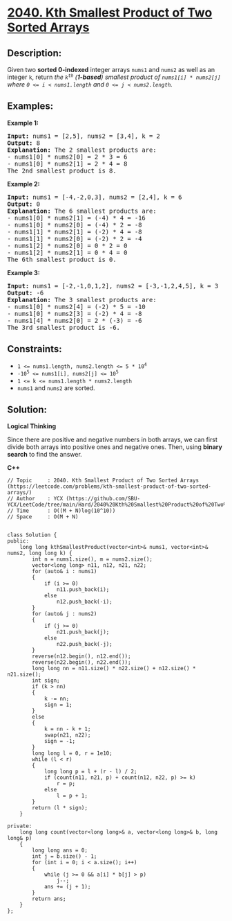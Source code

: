 # [2040. Kth Smallest Product of Two Sorted Arrays](https://leetcode.com/problems/kth-smallest-product-of-two-sorted-arrays/)


## Description:

<p>Given two <strong>sorted 0-indexed</strong> integer arrays <code>nums1</code> and <code>nums2</code> as well as an integer <code>k</code>, return <em>the <code>k<sup>th</sup></code> (<strong>1-based</strong>) smallest product of <code>nums1[i] * nums2[j]</code> where <code>0 &lt;= i &lt; nums1.length</code> and <code>0 &lt;= j &lt; nums2.length</code>.</em></p>


## Examples:

<strong>Example 1:</strong>
<pre>
<strong>Input:</strong> nums1 = [2,5], nums2 = [3,4], k = 2
<strong>Output:</strong> 8
<strong>Explanation:</strong> The 2 smallest products are:
- nums1[0] * nums2[0] = 2 * 3 = 6
- nums1[0] * nums2[1] = 2 * 4 = 8
The 2nd smallest product is 8.
</pre>

<strong>Example 2:</strong>
<pre>
<strong>Input:</strong> nums1 = [-4,-2,0,3], nums2 = [2,4], k = 6
<strong>Output:</strong> 0
<strong>Explanation:</strong> The 6 smallest products are:
- nums1[0] * nums2[1] = (-4) * 4 = -16
- nums1[0] * nums2[0] = (-4) * 2 = -8
- nums1[1] * nums2[1] = (-2) * 4 = -8
- nums1[1] * nums2[0] = (-2) * 2 = -4
- nums1[2] * nums2[0] = 0 * 2 = 0
- nums1[2] * nums2[1] = 0 * 4 = 0
The 6th smallest product is 0.
</pre>

<strong>Example 3:</strong>
<pre>
<strong>Input:</strong> nums1 = [-2,-1,0,1,2], nums2 = [-3,-1,2,4,5], k = 3
<strong>Output:</strong> -6
<strong>Explanation:</strong> The 3 smallest products are:
- nums1[0] * nums2[4] = (-2) * 5 = -10
- nums1[0] * nums2[3] = (-2) * 4 = -8
- nums1[4] * nums2[0] = 2 * (-3) = -6
The 3rd smallest product is -6.
</pre>


## Constraints:

<ul>
    <li><code>1 &lt;= nums1.length, nums2.length &lt;= 5 * 10<sup>4</sup></code></li>
    <li><code>-10<sup>5</sup> &lt;= nums1[i], nums2[j] &lt;= 10<sup>5</sup></code></li>
    <li><code>1 &lt;= k &lt;= nums1.length * nums2.length</code></li>
    <li><code>nums1</code> and <code>nums2</code> are sorted.</li>
</ul>


## Solution:

<strong>Logical Thinking</strong>
<p>Since there are positive and negative numbers in both arrays, we can first divide both arrays into positive ones and negative ones. Then, using <strong>binary search</strong> to find the answer.</p>


<strong>C++</strong>

```
// Topic     : 2040. Kth Smallest Product of Two Sorted Arrays (https://leetcode.com/problems/kth-smallest-product-of-two-sorted-arrays/)
// Author    : YCX (https://github.com/SBU-YCX/LeetCode/tree/main/Hard/2040%20Kth%20Smallest%20Product%20of%20Two%20Sorted%20Arrays)
// Time      : O((M + N)log(10^10))
// Space     : O(M + N)


class Solution {
public:
    long long kthSmallestProduct(vector<int>& nums1, vector<int>& nums2, long long k) {
        int n = nums1.size(), m = nums2.size();
        vector<long long> n11, n12, n21, n22;
        for (auto& i : nums1)
        {
            if (i >= 0)
                n11.push_back(i);
            else
                n12.push_back(-i);
        }
        for (auto& j : nums2)
        {
            if (j >= 0)
                n21.push_back(j);
            else
                n22.push_back(-j);
        }
        reverse(n12.begin(), n12.end());
        reverse(n22.begin(), n22.end());
        long long nn = n11.size() * n22.size() + n12.size() * n21.size();
        int sign;
        if (k > nn)
        {
            k -= nn;
            sign = 1;
        }
        else
        {
            k = nn - k + 1;
            swap(n21, n22);
            sign = -1;
        }
        long long l = 0, r = 1e10;
        while (l < r)
        {
            long long p = l + (r - l) / 2;
            if (count(n11, n21, p) + count(n12, n22, p) >= k)
                r = p;
            else
                l = p + 1;
        }
        return (l * sign);
    }
    
private: 
    long long count(vector<long long>& a, vector<long long>& b, long long& p)
    {
        long long ans = 0;
        int j = b.size() - 1;
        for (int i = 0; i < a.size(); i++)
        {
            while (j >= 0 && a[i] * b[j] > p)
                j--;
            ans += (j + 1);
        }
        return ans;
    }
};
```
